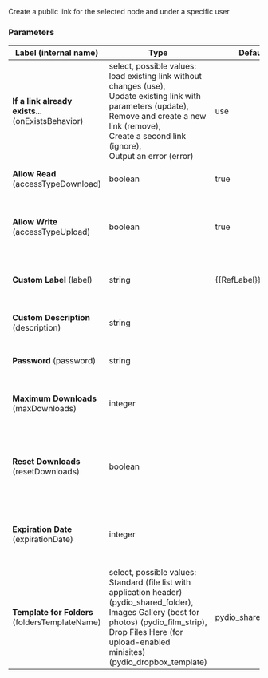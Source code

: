 
 Create a public link for the selected node and under a specific user

### Parameters
|Label (internal name)|Type|Default|Description|
|---|---|---|---|
|**If a link already exists...** (onExistsBehavior)|select, possible values: load existing link without changes (use),<br/>Update existing link with parameters (update),<br/>Remove and create a new link (remove),<br/>Create a second link (ignore),<br/>Output an error (error)|use|What to do if a link exists on resource|
|**Allow Read** (accessTypeDownload)|boolean|true|Should be true most of the time|
|**Allow Write** (accessTypeUpload)|boolean|true|Let a shared file be editable or a shared folder be writeable.|
|**Custom Label** (label)|string|{{RefLabel}}|Leave {{RefLabel}} to use node name|
|**Custom Description** (description)|string|<no value>|Leave empty to use share date|
|**Password** (password)|string|<no value>|Protect link with a password|
|**Maximum Downloads** (maxDownloads)|integer|<no value>|Protect link with maximum number of downloads|
|**Reset Downloads** (resetDownloads)|boolean|<no value>|When using max download, if link exists, reset downloads number|
|**Expiration Date** (expirationDate)|integer|<no value>|Protect link with auto-expiration at a given date, use a timestamp|
|**Template for Folders** (foldersTemplateName)|select, possible values: Standard (file list with application header) (pydio_shared_folder),<br/>Images Gallery (best for photos) (pydio_film_strip),<br/>Drop Files Here (for upload-enabled minisites) (pydio_dropbox_template)|pydio_shared_folder|Default view when creating link on folder|





